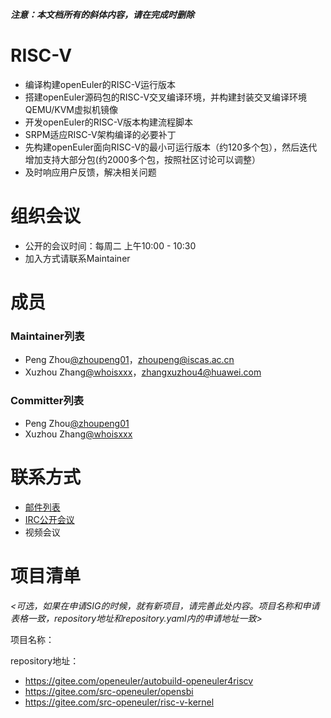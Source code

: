 ***注意：本文档所有的斜体内容，请在完成时删除***

# RISC-V

- 编译构建openEuler的RISC-V运行版本
- 搭建openEuler源码包的RISC-V交叉编译环境，并构建封装交叉编译环境QEMU/KVM虚拟机镜像
- 开发openEuler的RISC-V版本构建流程脚本
- SRPM适应RISC-V架构编译的必要补丁
- 先构建openEuler面向RISC-V的最小可运行版本（约120多个包），然后迭代增加支持大部分包(约2000多个包，按照社区讨论可以调整）
- 及时响应用户反馈，解决相关问题

# 组织会议
- 公开的会议时间：每周二 上午10:00 - 10:30
- 加入方式请联系Maintainer 
# 成员

### Maintainer列表

- Peng Zhou[@zhoupeng01](https://gitee.com/zhoupeng01)，zhoupeng@iscas.ac.cn
- Xuzhou Zhang[@whoisxxx](https://gitee.com/whoisxxx)，zhangxuzhou4@huawei.com


### Committer列表

- Peng Zhou[@zhoupeng01](https://gitee.com/zhoupeng01)
- Xuzhou Zhang[@whoisxxx](https://gitee.com/whoisxxx)




# 联系方式

- [邮件列表](dev@openeuler.org)
- [IRC公开会议]()
- 视频会议



# 项目清单

*<可选，如果在申请SIG的时候，就有新项目，请完善此处内容。项目名称和申请表格一致，repository地址和repository.yaml内的申请地址一致>*

项目名称：

repository地址：

- https://gitee.com/openeuler/autobuild-openeuler4riscv
- https://gitee.com/src-openeuler/opensbi
- https://gitee.com/src-openeuler/risc-v-kernel

